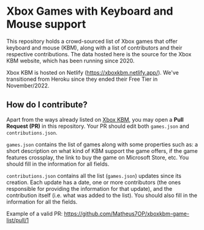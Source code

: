 # Xbox Games with Keyboard and Mouse support

This repository holds a crowd-sourced list of Xbox games that offer keyboard and mouse (KBM), along with a list of contributors and their respective contributions. The data hosted here is the source for the Xbox KBM website, which has been running since 2020. 

Xbox KBM is hosted on Netlify (https://xboxkbm.netlify.app/). We've transitioned from Heroku since they ended their Free Tier in November/2022.

## How do I contribute?

Apart from the ways already listed on [Xbox KBM](https://xboxkbm.netlify.app/), you may open a **Pull Request (PR)** in this repository. Your PR should edit both `games.json` and `contributions.json`.  

`games.json` contains the list of games along with some properties such as: a short description on what kind of KBM support the game offers, if the game features crossplay, the link to buy the game on Microsoft Store, etc. You should fill in the information for all fields.

`contributions.json` contains all the list (`games.json`) updates since its creation. Each update has a date, one or more contributors (the ones responsible for providing the information for that update), and the contribution itself (i.e. what was added to the list). You should also fill in the information for all the fields.

Example of a valid PR: https://github.com/Matheus7OP/xboxkbm-game-list/pull/1
